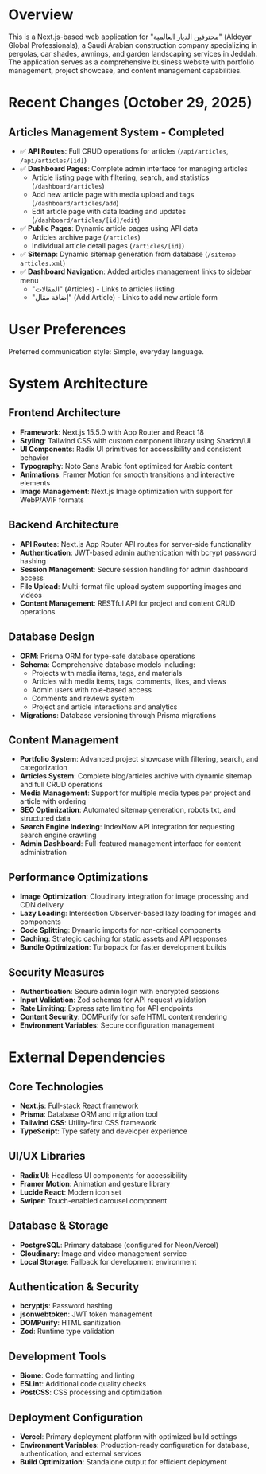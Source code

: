 # Overview

This is a Next.js-based web application for "محترفين الديار العالمية" (Aldeyar Global Professionals), a Saudi Arabian construction company specializing in pergolas, car shades, awnings, and garden landscaping services in Jeddah. The application serves as a comprehensive business website with portfolio management, project showcase, and content management capabilities.

# Recent Changes (October 29, 2025)

## Articles Management System - Completed
- ✅ **API Routes**: Full CRUD operations for articles (`/api/articles`, `/api/articles/[id]`)
- ✅ **Dashboard Pages**: Complete admin interface for managing articles
  - Article listing page with filtering, search, and statistics (`/dashboard/articles`)
  - Add new article page with media upload and tags (`/dashboard/articles/add`)
  - Edit article page with data loading and updates (`/dashboard/articles/[id]/edit`)
- ✅ **Public Pages**: Dynamic article pages using API data
  - Articles archive page (`/articles`)
  - Individual article detail pages (`/articles/[id]`)
- ✅ **Sitemap**: Dynamic sitemap generation from database (`/sitemap-articles.xml`)
- ✅ **Dashboard Navigation**: Added articles management links to sidebar menu
  - "المقالات" (Articles) - Links to articles listing
  - "إضافة مقال" (Add Article) - Links to add new article form

# User Preferences

Preferred communication style: Simple, everyday language.

# System Architecture

## Frontend Architecture
- **Framework**: Next.js 15.5.0 with App Router and React 18
- **Styling**: Tailwind CSS with custom component library using Shadcn/UI
- **UI Components**: Radix UI primitives for accessibility and consistent behavior
- **Typography**: Noto Sans Arabic font optimized for Arabic content
- **Animations**: Framer Motion for smooth transitions and interactive elements
- **Image Management**: Next.js Image optimization with support for WebP/AVIF formats

## Backend Architecture
- **API Routes**: Next.js App Router API routes for server-side functionality
- **Authentication**: JWT-based admin authentication with bcrypt password hashing
- **Session Management**: Secure session handling for admin dashboard access
- **File Upload**: Multi-format file upload system supporting images and videos
- **Content Management**: RESTful API for project and content CRUD operations

## Database Design
- **ORM**: Prisma ORM for type-safe database operations
- **Schema**: Comprehensive database models including:
  - Projects with media items, tags, and materials
  - Articles with media items, tags, comments, likes, and views
  - Admin users with role-based access
  - Comments and reviews system
  - Project and article interactions and analytics
- **Migrations**: Database versioning through Prisma migrations

## Content Management
- **Portfolio System**: Advanced project showcase with filtering, search, and categorization
- **Articles System**: Complete blog/articles archive with dynamic sitemap and full CRUD operations
- **Media Management**: Support for multiple media types per project and article with ordering
- **SEO Optimization**: Automated sitemap generation, robots.txt, and structured data
- **Search Engine Indexing**: IndexNow API integration for requesting search engine crawling
- **Admin Dashboard**: Full-featured management interface for content administration

## Performance Optimizations
- **Image Optimization**: Cloudinary integration for image processing and CDN delivery
- **Lazy Loading**: Intersection Observer-based lazy loading for images and components
- **Code Splitting**: Dynamic imports for non-critical components
- **Caching**: Strategic caching for static assets and API responses
- **Bundle Optimization**: Turbopack for faster development builds

## Security Measures
- **Authentication**: Secure admin login with encrypted sessions
- **Input Validation**: Zod schemas for API request validation
- **Rate Limiting**: Express rate limiting for API endpoints
- **Content Security**: DOMPurify for safe HTML content rendering
- **Environment Variables**: Secure configuration management

# External Dependencies

## Core Technologies
- **Next.js**: Full-stack React framework
- **Prisma**: Database ORM and migration tool
- **Tailwind CSS**: Utility-first CSS framework
- **TypeScript**: Type safety and developer experience

## UI/UX Libraries
- **Radix UI**: Headless UI components for accessibility
- **Framer Motion**: Animation and gesture library
- **Lucide React**: Modern icon set
- **Swiper**: Touch-enabled carousel component

## Database & Storage
- **PostgreSQL**: Primary database (configured for Neon/Vercel)
- **Cloudinary**: Image and video management service
- **Local Storage**: Fallback for development environment

## Authentication & Security
- **bcryptjs**: Password hashing
- **jsonwebtoken**: JWT token management
- **DOMPurify**: HTML sanitization
- **Zod**: Runtime type validation

## Development Tools
- **Biome**: Code formatting and linting
- **ESLint**: Additional code quality checks
- **PostCSS**: CSS processing and optimization

## Deployment Configuration
- **Vercel**: Primary deployment platform with optimized build settings
- **Environment Variables**: Production-ready configuration for database, authentication, and external services
- **Build Optimization**: Standalone output for efficient deployment